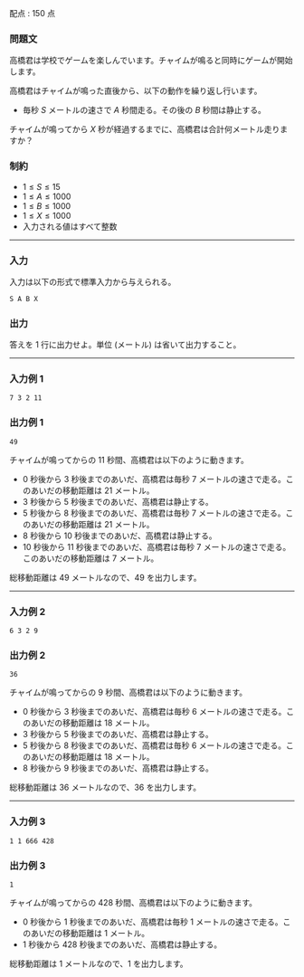 配点 : $150$ 点

### 問題文

高橋君は学校でゲームを楽しんでいます。チャイムが鳴ると同時にゲームが開始します。

高橋君はチャイムが鳴った直後から、以下の動作を繰り返し行います。

  * 毎秒 $S$ メートルの速さで $A$ 秒間走る。その後の $B$ 秒間は静止する。



チャイムが鳴ってから $X$ 秒が経過するまでに、高橋君は合計何メートル走りますか？

### 制約

  * $1 \leq S \leq 15$
  * $1 \leq A \leq 1000$
  * $1 \leq B \leq 1000$
  * $1 \leq X \leq 1000$
  * 入力される値はすべて整数



* * *

### 入力

入力は以下の形式で標準入力から与えられる。
    
    
    S A B X

### 出力

答えを $1$ 行に出力せよ。単位 (メートル) は省いて出力すること。

* * *

### 入力例 1
    
    
    7 3 2 11

### 出力例 1
    
    
    49

チャイムが鳴ってからの $11$ 秒間、高橋君は以下のように動きます。

  * $0$ 秒後から $3$ 秒後までのあいだ、高橋君は毎秒 $7$ メートルの速さで走る。このあいだの移動距離は $21$ メートル。
  * $3$ 秒後から $5$ 秒後までのあいだ、高橋君は静止する。
  * $5$ 秒後から $8$ 秒後までのあいだ、高橋君は毎秒 $7$ メートルの速さで走る。このあいだの移動距離は $21$ メートル。
  * $8$ 秒後から $10$ 秒後までのあいだ、高橋君は静止する。
  * $10$ 秒後から $11$ 秒後までのあいだ、高橋君は毎秒 $7$ メートルの速さで走る。このあいだの移動距離は $7$ メートル。



総移動距離は $49$ メートルなので、$49$ を出力します。

* * *

### 入力例 2
    
    
    6 3 2 9

### 出力例 2
    
    
    36

チャイムが鳴ってからの $9$ 秒間、高橋君は以下のように動きます。

  * $0$ 秒後から $3$ 秒後までのあいだ、高橋君は毎秒 $6$ メートルの速さで走る。このあいだの移動距離は $18$ メートル。
  * $3$ 秒後から $5$ 秒後までのあいだ、高橋君は静止する。
  * $5$ 秒後から $8$ 秒後までのあいだ、高橋君は毎秒 $6$ メートルの速さで走る。このあいだの移動距離は $18$ メートル。
  * $8$ 秒後から $9$ 秒後までのあいだ、高橋君は静止する。



総移動距離は $36$ メートルなので、$36$ を出力します。

* * *

### 入力例 3
    
    
    1 1 666 428

### 出力例 3
    
    
    1

チャイムが鳴ってからの $428$ 秒間、高橋君は以下のように動きます。

  * $0$ 秒後から $1$ 秒後までのあいだ、高橋君は毎秒 $1$ メートルの速さで走る。このあいだの移動距離は $1$ メートル。
  * $1$ 秒後から $428$ 秒後までのあいだ、高橋君は静止する。



総移動距離は $1$ メートルなので、$1$ を出力します。